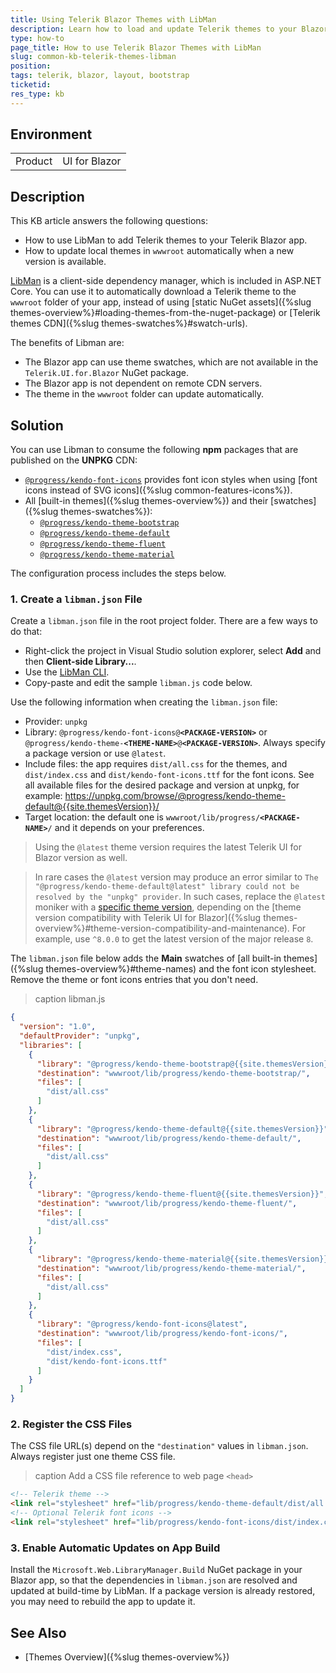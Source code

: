 ```yaml
---
title: Using Telerik Blazor Themes with LibMan
description: Learn how to load and update Telerik themes to your Blazor app with the LibMan client library tool.
type: how-to
page_title: How to use Telerik Blazor Themes with LibMan
slug: common-kb-telerik-themes-libman
position: 
tags: telerik, blazor, layout, bootstrap
ticketid:
res_type: kb
---
```


## Environment

<table>
    <tbody>
        <tr>
            <td>Product</td>
            <td>UI for Blazor</td>
        </tr>
    </tbody>
</table>


## Description

This KB article answers the following questions:

* How to use LibMan to add Telerik themes to your Telerik Blazor app.
* How to update local themes in `wwwroot` automatically when a new version is available.

[LibMan](https://learn.microsoft.com/en-us/aspnet/core/client-side/libman/) is a client-side dependency manager, which is included in ASP.NET Core. You can use it to automatically download a Telerik theme to the `wwwroot` folder of your app, instead of using [static NuGet assets]({%slug themes-overview%}#loading-themes-from-the-nuget-package) or [Telerik themes CDN]({%slug themes-swatches%}#swatch-urls).

The benefits of Libman are:

* The Blazor app can use theme swatches, which are not available in the `Telerik.UI.for.Blazor` NuGet package.
* The Blazor app is not dependent on remote CDN servers.
* The theme in the `wwwroot` folder can update automatically.


## Solution

You can use Libman to consume the following **npm** packages that are published on the **UNPKG** CDN:

* [`@progress/kendo-font-icons`](https://www.npmjs.com/package/@progress/kendo-font-icons) provides font icon styles when using [font icons instead of SVG icons]({%slug common-features-icons%}).
* All [built-in themes]({%slug themes-overview%}) and their [swatches]({%slug themes-swatches%}):
    * [`@progress/kendo-theme-bootstrap`](https://www.npmjs.com/package/@progress/kendo-theme-bootstrap)
    * [`@progress/kendo-theme-default`](https://www.npmjs.com/package/@progress/kendo-theme-default)
    * [`@progress/kendo-theme-fluent`](https://www.npmjs.com/package/@progress/kendo-theme-fluent)
    * [`@progress/kendo-theme-material`](https://www.npmjs.com/package/@progress/kendo-theme-material)

The configuration process includes the steps below.

### 1. Create a `libman.json` File

Create a `libman.json` file in the root project folder. There are a few ways to do that:

* Right-click the project in Visual Studio solution explorer, select **Add** and then **Client-side Library...**.
* Use the [LibMan CLI](https://learn.microsoft.com/en-us/aspnet/core/client-side/libman/libman-cli).
* Copy-paste and edit the sample `libman.js` code below.

Use the following information when creating the `libman.json` file:

* Provider: `unpkg`
* Library: <code>@progress/kendo-font-icons@**&lt;PACKAGE-VERSION&gt;**</code> or <code>@progress/kendo-theme-**&lt;THEME-NAME&gt;**@**&lt;PACKAGE-VERSION&gt;**</code>. Always specify a package version or use `@latest`.
* Include files: the app requires `dist/all.css` for the themes, and `dist/index.css` and `dist/kendo-font-icons.ttf` for the font icons. See all available files for the desired package and version at unpkg, for example: https://unpkg.com/browse/@progress/kendo-theme-default@{{site.themesVersion}}/
* Target location: the default one is <code>wwwroot/lib/progress/**&lt;PACKAGE-NAME&gt;**/</code> and it depends on your preferences.

> Using the `@latest` theme version requires the latest Telerik UI for Blazor version as well.

> In rare cases the `@latest` version may produce an error similar to `The "@progress/kendo-theme-default@latest" library could not be resolved by the "unpkg" provider`. In such cases, replace the `@latest` moniker with a [specific theme version](https://github.com/telerik/kendo-themes/releases), depending on the [theme version compatibility with Telerik UI for Blazor]({%slug themes-overview%}#theme-version-compatibility-and-maintenance). For example, use `^8.0.0` to get the latest version of the major release `8`.

The `libman.json` file below adds the **Main** swatches of [all built-in themes]({%slug themes-overview%}#theme-names) and the font icon stylesheet. Remove the theme or font icons entries that you don't need.

>caption libman.js

<div class="skip-repl"></div>

````json
{
  "version": "1.0",
  "defaultProvider": "unpkg",
  "libraries": [
    {
      "library": "@progress/kendo-theme-bootstrap@{{site.themesVersion}}",
      "destination": "wwwroot/lib/progress/kendo-theme-bootstrap/",
      "files": [
        "dist/all.css"
      ]
    },
    {
      "library": "@progress/kendo-theme-default@{{site.themesVersion}}",
      "destination": "wwwroot/lib/progress/kendo-theme-default/",
      "files": [
        "dist/all.css"
      ]
    },
    {
      "library": "@progress/kendo-theme-fluent@{{site.themesVersion}}",
      "destination": "wwwroot/lib/progress/kendo-theme-fluent/",
      "files": [
        "dist/all.css"
      ]
    },
    {
      "library": "@progress/kendo-theme-material@{{site.themesVersion}}",
      "destination": "wwwroot/lib/progress/kendo-theme-material/",
      "files": [
        "dist/all.css"
      ]
    },
    {
      "library": "@progress/kendo-font-icons@latest",
      "destination": "wwwroot/lib/progress/kendo-font-icons/",
      "files": [
        "dist/index.css",
        "dist/kendo-font-icons.ttf"
      ]
    }
  ]
}
````

### 2. Register the CSS Files

The CSS file URL(s) depend on the `"destination"` values in `libman.json`. Always register just one theme CSS file.

>caption Add a CSS file reference to web page `<head>`

<div class="skip-repl"></div>

````html
<!-- Telerik theme -->
<link rel="stylesheet" href="lib/progress/kendo-theme-default/dist/all.css" />
<!-- Optional Telerik font icons -->
<link rel="stylesheet" href="lib/progress/kendo-font-icons/dist/index.css" />
````

### 3. Enable Automatic Updates on App Build

Install the `Microsoft.Web.LibraryManager.Build` NuGet package in your Blazor app, so that the dependencies in `libman.json` are resolved and updated at build-time by LibMan. If a package version is already restored, you may need to rebuild the app to update it.


## See Also

* [Themes Overview]({%slug themes-overview%})
